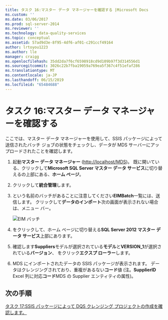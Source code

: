 ```yaml
---
title: タスク 16:マスター データ マネージャーを確認する |Microsoft Docs
ms.custom: ''
ms.date: 03/06/2017
ms.prod: sql-server-2014
ms.reviewer: ''
ms.technology: data-quality-services
ms.topic: conceptual
ms.assetid: 57ad9d3e-8f95-4df6-af01-c291ccf49164
author: lrtoyou1223
ms.author: lle
manager: craigg
ms.openlocfilehash: 35dd2da7f6cf6598918cd9d109b97f3d314556d1
ms.sourcegitcommit: 3026c22b7fba19059a769ea5f367c4f51efaf286
ms.translationtype: MT
ms.contentlocale: ja-JP
ms.lasthandoff: 06/15/2019
ms.locfileid: "65484688"
---
```

# <a name="task-16-verifying-with-master-data-manager"></a>タスク 16:マスター データ マネージャーを確認する
  ここでは、マスター データ マネージャーを使用して、SSIS パッケージによって送信されたバッチ ジョブの状態をチェックし、データが MDS サーバーにアップロードされたことを確認します。  
  
1.  起動**マスター データ マネージャー** ([http://localhost/MDS](http://localhost/MDS))。 既に開いている、クリックして**Microsoft SQL Server マスター データ サービス**に切り替えるの上部にある、**ホーム ページ**。  
  
2.  クリックして**統合管理**します。  
  
3.  という名前のバッチがあることに注意してください**EIMBatch**一覧には、送信します。 クリックして**データのインポート**次の画面が表示されない場合は、メニュー バー。  
  
     ![EIM バッチ](../../2014/tutorials/media/et-verifyingwithmasterdatamanager.jpg "EIM バッチ")  
  
4.  をクリックして、ホーム ページに切り替える**SQL Server 2012 マスター データ サービス**上部にあります。  
  
5.  確認します**Suppliers**モデルが選択されている**モデル**と**VERSION_1**が選択されている**バージョン**、 をクリック**エクスプ ローラー**します。  
  
6.  MDS にインポートされたデータの SSIS パッケージが表示されます。 データはクレンジングされており、重複があるない**コード**値 (注。**SupplierID** Excel 列に対応**コード**MDS の Supplier エンティティの属性)。  
  
## <a name="next-step"></a>次の手順  
 [タスク 17:SSIS パッケージによって DQS クレンジング プロジェクトの作成を確認します。](../../2014/tutorials/task-17-reviewing-dqs-cleansing-project-created-by-the-ssis-package.md)  
  
  
